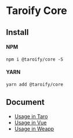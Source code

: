 # Taroify Core

## Install

#### NPM

```shell
npm i @taroify/core -S
```

#### YARN

```shell
yarn add @taroify/core
```

## Document

- [Usage in Taro](https://taroify.github.io/taroify.com/introduce/)
- [Usage in Vue](https://vant-contrib.gitee.io/vant/#/zh-CN/)
- [Usage in Weapp](https://vant-contrib.gitee.io/vant-weapp/#/home)
